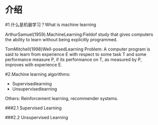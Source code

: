 介绍
=======


#1.什么是机器学习？What is machine learning

ArthurSamuel(1959).MachineLearning:Fieldof study that gives computers the ability to learn without being explicitly programmed.

TomMitchell(1998)Well-posedLearning Problem: A computer program is said to learn from experience E with respect to some task T and some performance measure P, if its performance on T, as measured by P, improves with experience E.

#2.Machine learning algorithms: 

- Supervisedlearning
- Unsupervisedlearning

Others: Reinforcement learning, recommender systems.

###2.1 Supervised Learning


###2.2 Unsupervised Learning